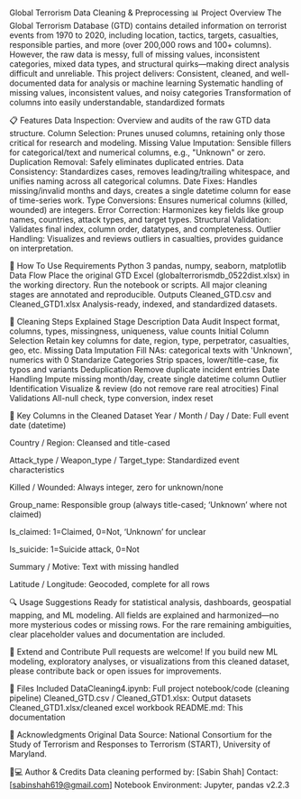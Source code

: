 Global Terrorism Data Cleaning & Preprocessing
📊 Project Overview
The Global Terrorism Database (GTD) contains detailed information on terrorist events from 1970 to 2020, including location, tactics, targets, casualties, responsible parties, and more (over 200,000 rows and 100+ columns). However, the raw data is messy, full of missing values, inconsistent categories, mixed data types, and structural quirks—making direct analysis difficult and unreliable.
This project delivers:
Consistent, cleaned, and well-documented data for analysis or machine learning
Systematic handling of missing values, inconsistent values, and noisy categories
Transformation of columns into easily understandable, standardized formats

📋 Features
Data Inspection: Overview and audits of the raw GTD data structure.
Column Selection: Prunes unused columns, retaining only those critical for research and modeling.
Missing Value Imputation: Sensible fillers for categorical/text and numerical columns, e.g., "Unknown" or zero.
Duplication Removal: Safely eliminates duplicated entries.
Data Consistency: Standardizes cases, removes leading/trailing whitespace, and unifies naming across all categorical columns.
Date Fixes: Handles missing/invalid months and days, creates a single datetime column for ease of time-series work.
Type Conversions: Ensures numerical columns (killed, wounded) are integers.
Error Correction: Harmonizes key fields like group names, countries, attack types, and target types.
Structural Validation: Validates final index, column order, datatypes, and completeness.
Outlier Handling: Visualizes and reviews outliers in casualties, provides guidance on interpretation.

🚦 How To Use
Requirements
Python 3
pandas, numpy, seaborn, matplotlib
Data Flow
Place the original GTD Excel (globalterrorismdb_0522dist.xlsx) in the working directory.
Run the notebook or scripts. All major cleaning stages are annotated and reproducible.
Outputs
Cleaned_GTD.csv and Cleaned_GTD1.xlsx
Analysis-ready, indexed, and standardized datasets.

🧹 Cleaning Steps Explained
Stage	                       Description
Data Audit	                 Inspect format, columns, types, missingness, uniqueness, value counts
Initial Column Selection	   Retain key columns for date, region, type, perpetrator, casualties, geo, etc.
Missing Data Imputation	     Fill NAs: categorical texts with 'Unknown', numerics with 0
Standarize Categories	       Strip spaces, lower/title-case, fix typos and variants
Deduplication	               Remove duplicate incident entries
Date Handling	               Impute missing month/day, create single datetime column
Outlier Identification	     Visualize & review (do not remove rare real atrocities)
Final Validations	           All-null check, type conversion, index reset

🧩 Key Columns in the Cleaned Dataset
Year / Month / Day / Date: Full event date (datetime)

Country / Region: Cleansed and title-cased

Attack_type / Weapon_type / Target_type: Standardized event characteristics

Killed / Wounded: Always integer, zero for unknown/none

Group_name: Responsible group (always title-cased; ‘Unknown’ where not claimed)

Is_claimed: 1=Claimed, 0=Not, ‘Unknown’ for unclear

Is_suicide: 1=Suicide attack, 0=Not

Summary / Motive: Text with missing handled

Latitude / Longitude: Geocoded, complete for all rows

🔍 Usage Suggestions
Ready for statistical analysis, dashboards, geospatial mapping, and ML modeling.
All fields are explained and harmonized—no more mysterious codes or missing rows.
For the rare remaining ambiguities, clear placeholder values and documentation are included.

🚀 Extend and Contribute
Pull requests are welcome! If you build new ML modeling, exploratory analyses, or visualizations from this cleaned dataset, please contribute back or open issues for improvements.

📂 Files Included
DataCleaning4.ipynb: Full project notebook/code (cleaning pipeline)
Cleaned_GTD.csv / Cleaned_GTD1.xlsx: Output datasets
Cleaned_GTD1.xlsx/cleaned excel workbook
README.md: This documentation

🙏 Acknowledgments
Original Data Source: National Consortium for the Study of Terrorism and Responses to Terrorism (START), University of Maryland.

🧑💻 Author & Credits
Data cleaning performed by: [Sabin Shah]
Contact: [sabinshah619@gmail.com]
Notebook Environment: Jupyter, pandas v2.2.3
